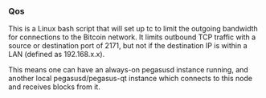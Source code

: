 ### Qos ###

This is a Linux bash script that will set up tc to limit the outgoing bandwidth for connections to the Bitcoin network. It limits outbound TCP traffic with a source or destination port of 2171, but not if the destination IP is within a LAN (defined as 192.168.x.x).

This means one can have an always-on pegasusd instance running, and another local pegasusd/pegasus-qt instance which connects to this node and receives blocks from it.
